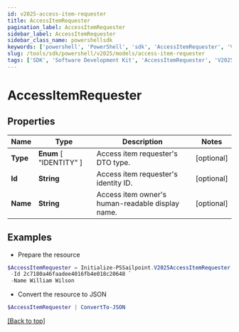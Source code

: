 ```yaml
---
id: v2025-access-item-requester
title: AccessItemRequester
pagination_label: AccessItemRequester
sidebar_label: AccessItemRequester
sidebar_class_name: powershellsdk
keywords: ['powershell', 'PowerShell', 'sdk', 'AccessItemRequester', 'V2025AccessItemRequester'] 
slug: /tools/sdk/powershell/v2025/models/access-item-requester
tags: ['SDK', 'Software Development Kit', 'AccessItemRequester', 'V2025AccessItemRequester']
---
```



# AccessItemRequester

## Properties

Name | Type | Description | Notes
------------ | ------------- | ------------- | -------------
**Type** |  **Enum** [  "IDENTITY" ] | Access item requester's DTO type. | [optional] 
**Id** | **String** | Access item requester's identity ID. | [optional] 
**Name** | **String** | Access item owner's human-readable display name. | [optional] 

## Examples

- Prepare the resource
```powershell
$AccessItemRequester = Initialize-PSSailpoint.V2025AccessItemRequester  -Type IDENTITY `
 -Id 2c7180a46faadee4016fb4e018c20648 `
 -Name William Wilson
```

- Convert the resource to JSON
```powershell
$AccessItemRequester | ConvertTo-JSON
```


[[Back to top]](#) 

